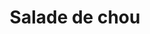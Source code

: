 ---
layout: recette-v2
categories: [recettes]
hidden: true
lang: fr
sitemap: true
title: Salade de chou
type: sel
---
